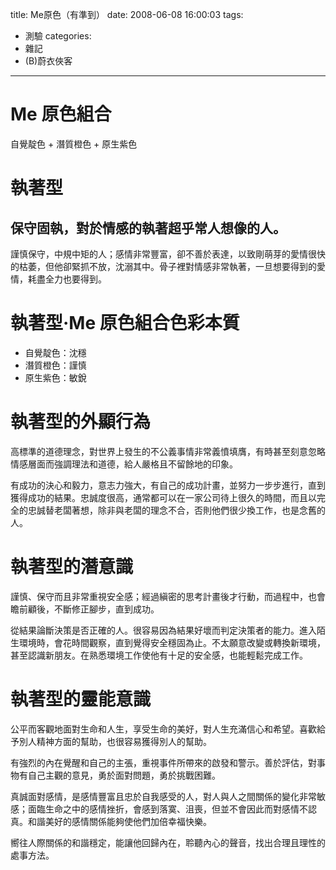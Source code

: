 title: Me原色（有準到）
date: 2008-06-08 16:00:03
tags:
- 測驗
categories:
- 雜記
- (B)蔚衣俠客
---

# Me 原色組合

自覺靛色 + 潛質橙色 + 原生紫色

<!-- more -->

# 執著型

## 保守固執，對於情感的執著超乎常人想像的人。

謹慎保守，中規中矩的人；感情非常豐富，卻不善於表達，以致剛萌芽的愛情很快的枯萎，但他卻緊抓不放，沈溺其中。骨子裡對情感非常執著，一旦想要得到的愛情，耗盡全力也要得到。

# 執著型‧Me 原色組合色彩本質

* 自覺靛色：沈穩
* 潛質橙色：謹慎
* 原生紫色：敏銳

# 執著型的外顯行為

高標準的道德理念，對世界上發生的不公義事情非常義憤填膺，有時甚至刻意忽略情感層面而強調理法和道德，給人嚴格且不留餘地的印象。

有成功的決心和毅力，意志力強大，有自己的成功計畫，並努力一步步進行，直到獲得成功的結果。忠誠度很高，通常都可以在一家公司待上很久的時間，而且以完全的忠誠替老闆著想，除非與老闆的理念不合，否則他們很少換工作，也是念舊的人。

# 執著型的潛意識

謹慎、保守而且非常重視安全感；經過縝密的思考計畫後才行動，而過程中，也會瞻前顧後，不斷修正腳步，直到成功。

從結果論斷決策是否正確的人。很容易因為結果好壞而判定決策者的能力。進入陌生環境時，會花時間觀察，直到覺得安全穩固為止。不太願意改變或轉換新環境，甚至認識新朋友。在熟悉環境工作使他有十足的安全感，也能輕鬆完成工作。

# 執著型的靈能意識

公平而客觀地面對生命和人生，享受生命的美好，對人生充滿信心和希望。喜歡給予別人精神方面的幫助，也很容易獲得別人的幫助。

有強烈的內在覺醒和自己的主張，重視事件所帶來的啟發和警示。善於評估，對事物有自己主觀的意見，勇於面對問題，勇於挑戰困難。

真誠面對感情，是感情豐富且忠於自我感受的人，對人與人之間關係的變化非常敏感；面臨生命之中的感情挫折，會感到落寞、沮喪，但並不會因此而對感情不認真。和諧美好的感情關係能夠使他們加倍幸福快樂。

嚮往人際關係的和諧穩定，能讓他回歸內在，聆聽內心的聲音，找出合理且理性的處事方法。